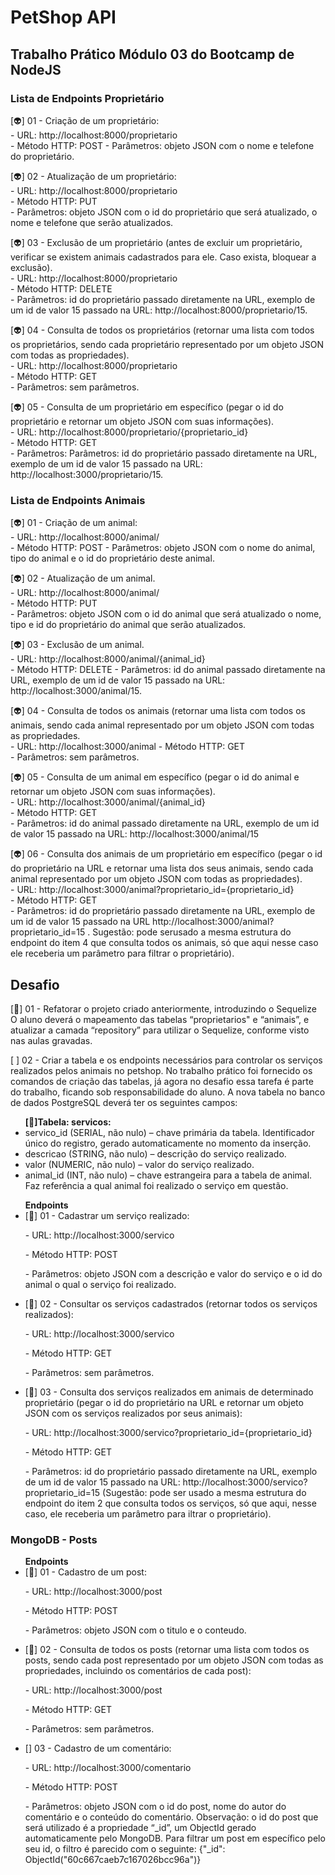 # PetShop API 

## Trabalho Prático Módulo 03 do Bootcamp de NodeJS 

### Lista de Endpoints Proprietário

[👽] 01 - Criação de um proprietário:  
        - URL: http://localhost:8000/proprietario  
        - Método HTTP: POST
        - Parâmetros: objeto JSON com o nome e telefone do proprietário. 

[👽] 02 - Atualização de um proprietário:  
        - URL: http://localhost:8000/proprietario  
        - Método HTTP: PUT   
        - Parâmetros: objeto JSON com o id do proprietário que será atualizado, o nome e telefone que serão atualizados.   

[👽] 03 - Exclusão de um proprietário (antes de excluir um proprietário, verificar se existem animais cadastrados para ele. Caso exista, bloquear a exclusão).   
        - URL: http://localhost:8000/proprietario  
        - Método HTTP: DELETE  
        - Parâmetros: id do proprietário passado diretamente na URL, exemplo de um id de valor 15 passado na URL: http://localhost:8000/proprietario/15.  

[👽] 04 - Consulta  de  todos  os  proprietários  (retornar  uma  lista  com  todos  os proprietários, sendo cada proprietário representado por um objeto JSON com todas as propriedades).     
        - URL: http://localhost:8000/proprietario  
        - Método HTTP: GET  
        - Parâmetros: sem parâmetros.  

[👽] 05 - Consulta  de  um  proprietário  em  específico  (pegar  o  id  do  proprietário  e retornar um objeto JSON com suas informações).  
        - URL: http://localhost:8000/proprietario/{proprietario_id}    
        - Método HTTP: GET  
        - Parâmetros: Parâmetros: id do proprietário passado diretamente na URL, exemplo de um id de valor 15 passado na URL: http://localhost:3000/proprietario/15.   


### Lista de Endpoints Animais  

[👽] 01 - Criação de um animal:  
        - URL: http://localhost:8000/animal/  
        - Método HTTP: POST
        - Parâmetros: objeto JSON com o nome do animal, tipo do animal e o id do proprietário deste animal.   

[👽] 02 - Atualização de um animal.  
        - URL: http://localhost:8000/animal/  
        - Método HTTP: PUT   
        - Parâmetros:  objeto  JSON  com  o  id  do  animal  que  será  atualizado  o nome, tipo e id do proprietário do animal que serão atualizados.   

[👽] 03 - Exclusão de um animal.  
        - URL: http://localhost:8000/animal/{animal_id}  
        - Método HTTP: DELETE
        - Parâmetros: id do animal passado diretamente na URL, exemplo de um id de valor 15 passado na URL: http://localhost:3000/animal/15.  

[👽] 04 - Consulta de todos os animais (retornar uma lista com todos os animais, sendo cada animal representado por um objeto JSON com todas as propriedades.  
        - URL: http://localhost:3000/animal
        - Método HTTP: GET   
        - Parâmetros: sem parâmetros.    

[👽] 05 - Consulta de um animal em específico (pegar o id do animal e retornar um objeto JSON com suas informações).   
        - URL: http://localhost:3000/animal/{animal_id}  
        - Método HTTP: GET   
        - Parâmetros: id do animal passado diretamente na URL, exemplo de um id de valor 15 passado na URL: http://localhost:3000/animal/15   

[👽] 06 - Consulta  dos  animais  de  um  proprietário  em  específico  (pegar  o  id  do proprietário na URL e retornar uma lista dos seus animais, sendo cada animal representado por um objeto JSON com todas as propriedades).  
        - URL: http://localhost:3000/animal?proprietario_id={proprietario_id}  
        - Método HTTP: GET   
        - Parâmetros: id do proprietário passado diretamente na URL, exemplo de um id de valor 15 passado na URL http://localhost:3000/animal?proprietario_id=15 . Sugestão: pode serusado a mesma estrutura do endpoint do item 4 que consulta todos os animais, só que aqui nesse caso ele receberia um parâmetro para filtrar o proprietário).   



## Desafio  

[👾] 01 -  Refatorar o projeto criado anteriormente, introduzindo o Sequelize O aluno deverá o mapeamento das tabelas “proprietarios" e “animais”, e atualizar a camada “repository” para utilizar o Sequelize, conforme visto nas aulas gravadas.  

[ ] 02 - Criar  a  tabela  e  os  endpoints  necessários  para controlar os serviços realizados pelos animais no petshop. No trabalho prático foi fornecido os comandos de criação das tabelas, já agora no desafio essa tarefa  é  parte  do  trabalho,  ficando  sob  responsabilidade  do  aluno.  A  nova tabela no banco de dados PostgreSQL deverá ter os seguintes campos:  

<ul> <strong>[👾]Tabela: servicos: </strong> 
<li> servico_id (SERIAL, não nulo) – chave primária da tabela. Identificador único do registro, gerado automaticamente no momento da inserção.  </li>

<li> descricao (STRING, não nulo) – descrição do serviço realizado.  </li> 
                
<li>  valor (NUMERIC, não nulo) – valor do serviço realizado.   </li>

<li> animal_id (INT, não nulo) – chave estrangeira para a tabela de animal. Faz referência a qual animal foi realizado o serviço em questão. </li>
</ul>  

<ul><strong>Endpoints</strong>  

<li>
[👾] 01 - Cadastrar um serviço realizado:  
<p>
	- URL: http://localhost:3000/servico
</p>
<p>
	- Método HTTP: POST
</p>
<p>
 - Parâmetros: objeto JSON com a descrição e valor do serviço e o id do animal o qual o serviço foi realizado. 
</p>
</li>

<li>
	[👾] 02 - Consultar os serviços cadastrados (retornar todos os serviços realizados): 
<p>
        - URL: http://localhost:3000/servico
</p>
<p>
	- Método HTTP: GET
</p>
<p>
         - Parâmetros: sem parâmetros. 
</p>
</li>

<li>
	[👾] 03 - Consulta dos serviços realizados em animais de determinado proprietário (pegar  o  id  do  proprietário  na  URL  e  retornar  um  objeto  JSON  com  os serviços realizados por seus animais):  
<p>
        - URL: http://localhost:3000/servico?proprietario_id={proprietario_id}
</p>
<p>
	- Método HTTP: GET
</p>
<p>
        - Parâmetros: id do proprietário passado diretamente na URL, exemplo de um id de valor 15 passado na URL: http://localhost:3000/servico?proprietario_id=15 (Sugestão: pode ser usado a mesma estrutura do endpoint do item 2 que consulta todos os serviços, só que aqui, nesse caso, ele receberia um parâmetro para iltrar o proprietário).
</p> 
</li>
</ul>

### MongoDB - Posts

<ul><strong>Endpoints</strong>  

<li>
        [👾] 01 - Cadastro de um post:  
<p>
	- URL: http://localhost:3000/post
</p>
<p>
	- Método HTTP: POST
</p>
<p>
        - Parâmetros: objeto JSON com o titulo e o conteudo. 
</p>
</li>

<li>
	[👾] 02 - Consulta de todos os posts (retornar uma lista com todos os posts, sendo cada post representado por um objeto JSON com todas as propriedades, incluindo os comentários de cada post): 
<p>
        - URL: http://localhost:3000/post
</p>
<p>
	- Método HTTP: GET
</p>
<p>
         - Parâmetros: sem parâmetros. 
</p>
</li>

<li>
	[] 03 - Cadastro de um comentário:
<p>
        - URL: http://localhost:3000/comentario
</p>
<p>
	- Método HTTP: POST
</p>
<p>
        - Parâmetros: objeto JSON com o id do post, nome do autor do comentário e o conteúdo do comentário. Observação: o id do post que será utilizado é a propriedade “_id”, um ObjectId gerado automaticamente pelo MongoDB. Para filtrar um post em específico pelo seu id, o filtro é parecido com o seguinte: {"_id": ObjectId("60c667caeb7c167026bcc96a")}
</p> 
</li>
</ul>